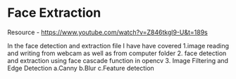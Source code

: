 # Face Extraction

Resource - https://www.youtube.com/watch?v=Z846tkgl9-U&t=189s

In the face detection and extraction file I have have covered 
1.image reading and writing from webcam as well as from computer folder
2. face detection and extraction using face cascade function in opencv
3. Image Filtering and Edge Detection 
  a.Canny 
  b.Blur 
  c.Feature detection 


